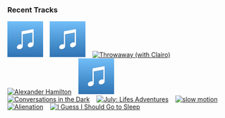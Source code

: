 ### Recent Tracks
[<img src='https://github.com/atfinke/atfinke/blob/master/placeholder.jpeg?raw=true' width='16%' height='16%' alt='fuck, im lonely (with Anne-Marie)'>](https://www.last.fm/music/lauv/_/fuck%252c%2bi%2527m%2blonely%2b%2528with%2banne-marie%2529)&nbsp;&nbsp;&nbsp;&nbsp;[<img src='https://github.com/atfinke/atfinke/blob/master/placeholder.jpeg?raw=true' width='16%' height='16%' alt='Pieces'>](https://www.last.fm/music/landon%2bconrath/_/pieces)&nbsp;&nbsp;&nbsp;&nbsp;[<img src='https://lastfm.freetls.fastly.net/i/u/300x300/42ca511a1f7dc198b2299d7acfacf294.png' width='16%' height='16%' alt='Throwaway (with Clairo)'>](https://www.last.fm/music/sg%2blewis/_/throwaway%2b%2528with%2bclairo%2529)&nbsp;&nbsp;&nbsp;&nbsp;[<img src='https://lastfm.freetls.fastly.net/i/u/300x300/4cf77b14210f9932461cd2a0421f66a8.png' width='16%' height='16%' alt='Alexander Hamilton'>](https://www.last.fm/music/leslie%2bodom%2bjr./_/alexander%2bhamilton)&nbsp;&nbsp;&nbsp;&nbsp;[<img src='https://github.com/atfinke/atfinke/blob/master/placeholder.jpeg?raw=true' width='16%' height='16%' alt='RECIPE'>](https://www.last.fm/music/wild%2bparty/_/recipe)&nbsp;&nbsp;&nbsp;&nbsp;<br>[<img src='https://lastfm.freetls.fastly.net/i/u/300x300/d376facf0e6fcaa69cd23bd1b8db44d6.png' width='16%' height='16%' alt='Conversations in the Dark'>](https://www.last.fm/music/john%2blegend/_/conversations%2bin%2bthe%2bdark)&nbsp;&nbsp;&nbsp;&nbsp;[<img src='https://lastfm.freetls.fastly.net/i/u/300x300/cf85ae66421144c5c4294b242443d302.png' width='16%' height='16%' alt='July: Lifes Adventures'>](https://www.last.fm/music/tim%2bmyers/_/july%253a%2blife%2527s%2badventures)&nbsp;&nbsp;&nbsp;&nbsp;[<img src='https://lastfm.freetls.fastly.net/i/u/300x300/32414d05a5843c2c19e974897e319617.png' width='16%' height='16%' alt='slow motion'>](https://www.last.fm/music/flor/_/slow%2bmotion)&nbsp;&nbsp;&nbsp;&nbsp;[<img src='https://lastfm.freetls.fastly.net/i/u/300x300/ed44e08860db41fac177ea6aa6a8414b.png' width='16%' height='16%' alt='Alienation'>](https://www.last.fm/music/morning%2bparade/_/alienation)&nbsp;&nbsp;&nbsp;&nbsp;[<img src='https://lastfm.freetls.fastly.net/i/u/300x300/9dbff5e7be08d5d1e364c0e501be866b.png' width='16%' height='16%' alt='I Guess I Should Go to Sleep'>](https://www.last.fm/music/jack%2bwhite/_/i%2bguess%2bi%2bshould%2bgo%2bto%2bsleep)&nbsp;&nbsp;&nbsp;&nbsp;<br>